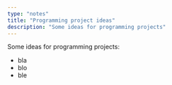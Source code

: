 ```yaml
---
type: "notes"
title: "Programming project ideas"
description: "Some ideas for programming projects"
---
```


Some ideas for programming projects:

* bla
* blo
* ble